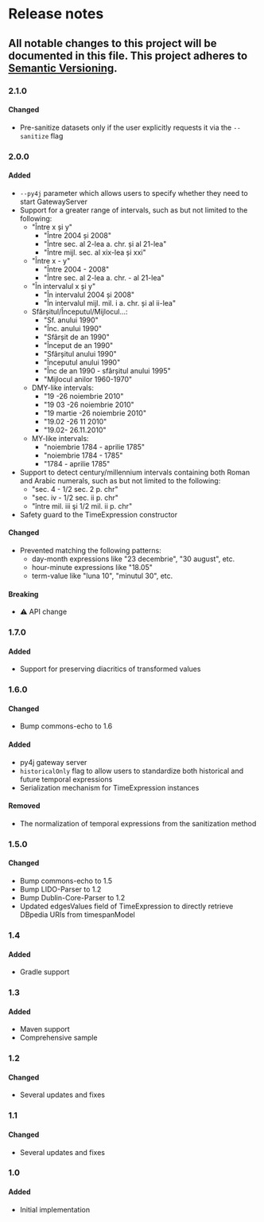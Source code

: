 # Release notes
All notable changes to this project will be documented in this file.
This project adheres to [Semantic Versioning](http://semver.org/).
---

### 2.1.0
#### Changed
- Pre-sanitize datasets only if the user explicitly requests it via the `--sanitize` flag

### 2.0.0
#### Added
- `--py4j` parameter which allows users to specify whether they need to start GatewayServer
- Support for a greater range of intervals, such as but not limited to the following:
  - "Între x și y"
    - "Între 2004 și 2008"
    - "Între sec. al 2-lea a. chr. și al 21-lea"
    - "Între mijl. sec. al xix-lea și xxi"
  - "Între x - y"
    - "Între 2004 - 2008"
    - "Între sec. al 2-lea a. chr. - al 21-lea"
  - "În intervalul x și y"
    - "În intervalul 2004 și 2008"
    - "În intervalul mijl. mil. i a. chr. și al ii-lea"
  - Sfârșitul/Începutul/Mijlocul...:
    - "Sf. anului 1990"
    - "Înc. anului 1990"
    - "Sfârșit de an 1990"
    - "Început de an 1990"
    - "Sfârșitul anului 1990"
    - "Începutul anului 1990"
    - "Înc de an 1990 - sfârșitul anului 1995"
    - "Mijlocul anilor 1960-1970"
  - DMY-like intervals:
    - "19 -26 noiembrie 2010"
    - "19 03 -26 noiembrie 2010"
    - "19 martie -26 noiembrie 2010"
    - "19.02  -26 11 2010"
    - "19.02-  26.11.2010"
  - MY-like intervals:
    - "noiembrie 1784 - aprilie 1785"
    - "noiembrie 1784 - 1785"
    - "1784 - aprilie 1785"
- Support to detect century/millennium intervals containing both Roman and Arabic numerals, such as but not limited to the following:
  - "sec. 4 - 1/2 sec. 2 p. chr"
  - "sec. iv - 1/2 sec. ii p. chr"
  - "între mil. iii şi 1/2 mil. ii p. chr"
- Safety guard to the TimeExpression constructor

#### Changed
- Prevented matching the following patterns:
  - day-month expressions like "23 decembrie", "30 august", etc.
  - hour-minute expressions like "18.05"
  - term-value like "luna 10", "minutul 30", etc.

#### Breaking
- ⚠️ API change

### 1.7.0
#### Added
- Support for preserving diacritics of transformed values

### 1.6.0
#### Changed
- Bump commons-echo to 1.6

#### Added
- py4j gateway server
- `historicalOnly` flag to allow users to standardize both historical and future temporal expressions
- Serialization mechanism for TimeExpression instances

#### Removed
- The normalization of temporal expressions from the sanitization method

### 1.5.0
#### Changed
- Bump commons-echo to 1.5
- Bump LIDO-Parser to 1.2
- Bump Dublin-Core-Parser to 1.2
- Updated edgesValues field of TimeExpression to directly retrieve DBpedia URIs from timespanModel

### 1.4
#### Added
- Gradle support

### 1.3
#### Added
- Maven support
- Comprehensive sample

### 1.2
#### Changed
- Several updates and fixes

### 1.1
#### Changed
- Several updates and fixes

### 1.0
#### Added
- Initial implementation